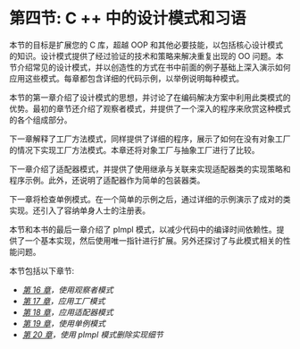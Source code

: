 # 第四节: C ++ 中的设计模式和习语

本节的目标是扩展您的 C 库，超越 OOP 和其他必要技能，以包括核心设计模式的知识。设计模式提供了经过验证的技术和策略来解决重复出现的 OO 问题。本节介绍常见的设计模式，并以创造性的方式在书中前面的例子基础上深入演示如何应用这些模式。每章都包含详细的代码示例，以举例说明每种模式。

本节的第一章介绍了设计模式的思想，并讨论了在编码解决方案中利用此类模式的优势。最初的章节还介绍了观察者模式，并提供了一个深入的程序来欣赏这种模式的各个组成部分。

下一章解释了工厂方法模式，同样提供了详细的程序，展示了如何在没有对象工厂的情况下实现工厂方法模式。本章还将对象工厂与抽象工厂进行了比较。

下一章介绍了适配器模式，并提供了使用继承与关联来实现适配器类的实现策略和程序示例。此外，还说明了适配器作为简单的包装器类。

下一章将检查单例模式。在一个简单的示例之后，通过详细的示例演示了成对的类实现。还引入了容纳单身人士的注册表。

本节和本书的最后一章介绍了 pImpl 模式，以减少代码中的编译时间依赖性。提供了一个基本实现，然后使用唯一指针进行扩展。另外还探讨了与此模式相关的性能问题。

本节包括以下章节:

*   [*第 16 章*](16.html#_idTextAnchor622)*，使用观察者模式*
*   [*第 17 章*](17.html#_idTextAnchor649)*，应用工厂模式*
*   [*第 18 章*](18.html#_idTextAnchor682)*，应用适配器模式*
*   [*第 19 章*](19.html#_idTextAnchor718)*，使用单例模式*
*   [*第 20 章*](20.html#_idTextAnchor756)*，使用 pImpl 模式删除实现细节*